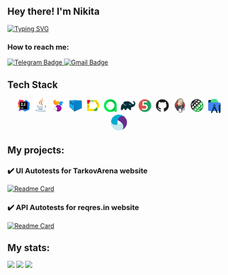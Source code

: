 ## Hey there! I'm Nikita

[![Typing SVG](https://readme-typing-svg.herokuapp.com?color=%cb882f&lines=I`m+QA+engineer)](https://git.io/typing-svg)

### How to reach me:

  <a href="https://t.me/angel_sapphire">
    <img src="https://img.shields.io/badge/Telegram-blue?style=for-the-badge&logo=telegram&logoColor=white" alt="Telegram Badge"/>
  </a>

   <a href="mailto:nikita.postnikov.00@gmail.com">
    <img src="https://img.shields.io/badge/Gmail-red?style=for-the-badge&logo=gmail&logoColor=white" alt="Gmail Badge"/>
  </a>

## Tech Stack
 <p align="center">
<img width="7%" title="IntelliJ IDEA" src="media/Idea.svg">
<img width="7%" title="Java" src="media/Java.svg">
<img width="7%" title="Selenide" src="media/Selenide.svg">
<img width="7%" title="Selenoid" src="media/Selenoid.svg">
<img width="7%" title="Allure Report" src="media/Allure.svg">
<img width="7%" title="Allure Test Ops" src="media/Allure_TO.svg">
<img width="7%" title="Gradle" src="media/Gradle.svg">
<img width="7%" title="JUnit5" src="media/Junit5.svg">
<img width="7%" title="GitHub" src="media/GitHub.svg">
<img width="7%" title="Jenkins" src="media/Jenkins.svg">
<img width="7%" title="Rest Assured" src="media/RestAssured.svg">
<img width="7%" title="Android Studio" src="media/androidstudio.svg">
<img width="7%" title="Appium" src="media/appium.svg">
</p>

## My projects:
### :heavy_check_mark: UI Autotests for TarkovArena website
[![Readme Card](https://github-readme-stats.vercel.app/api/pin/?username=nikitooooos&repo=TarkovArena-UI-Tests)](https://github.com/nikitooooos/TarkovArena-UI-Tests)

### :heavy_check_mark: API Autotests for reqres.in website
[![Readme Card](https://github-readme-stats.vercel.app/api/pin/?username=nikitooooos&repo=Reqres-API-Tests)](https://github.com/nikitooooos/Reqres-API-Tests)

## My stats:
![](https://github-profile-summary-cards.vercel.app/api/cards/profile-details?username=nikitooooos&theme=solarized_dark)
![](https://github-profile-summary-cards.vercel.app/api/cards/stats?username=nikitooooos&theme=solarized_dark)
![](https://github-profile-summary-cards.vercel.app/api/cards/repos-per-language?username=nikitooooos&theme=solarized_dark)
